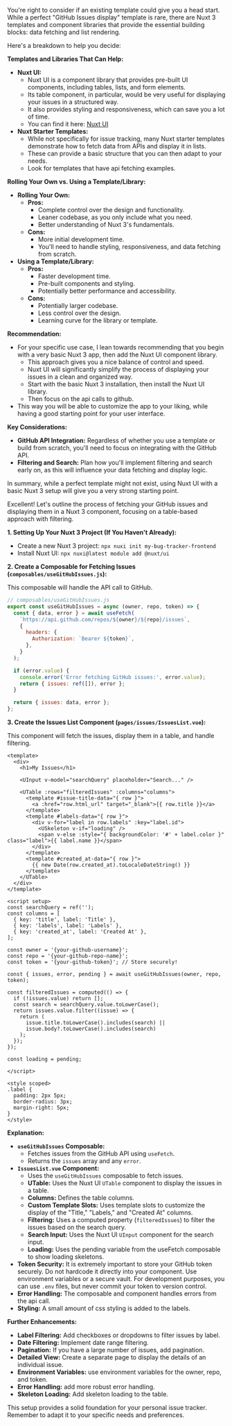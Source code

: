 You're right to consider if an existing template could give you a head start. While a perfect "GitHub Issues display" template is rare, there are Nuxt 3 templates and component libraries that provide the essential building blocks: data fetching and list rendering.

Here's a breakdown to help you decide:

**Templates and Libraries That Can Help:**

* **Nuxt UI:**
    * Nuxt UI is a component library that provides pre-built UI components, including tables, lists, and form elements.
    * Its table component, in particular, would be very useful for displaying your issues in a structured way.
    * It also provides styling and responsiveness, which can save you a lot of time.
    * You can find it here: [Nuxt UI](https://ui.nuxt.com/)
* **Nuxt Starter Templates:**
    * While not specifically for issue tracking, many Nuxt starter templates demonstrate how to fetch data from APIs and display it in lists.
    * These can provide a basic structure that you can then adapt to your needs.
    * Look for templates that have api fetching examples.

**Rolling Your Own vs. Using a Template/Library:**

* **Rolling Your Own:**
    * **Pros:**
        * Complete control over the design and functionality.
        * Leaner codebase, as you only include what you need.
        * Better understanding of Nuxt 3's fundamentals.
    * **Cons:**
        * More initial development time.
        * You'll need to handle styling, responsiveness, and data fetching from scratch.
* **Using a Template/Library:**
    * **Pros:**
        * Faster development time.
        * Pre-built components and styling.
        * Potentially better performance and accessibility.
    * **Cons:**
        * Potentially larger codebase.
        * Less control over the design.
        * Learning curve for the library or template.

**Recommendation:**

* For your specific use case, I lean towards recommending that you begin with a very basic Nuxt 3 app, then add the Nuxt UI component library.
    * This approach gives you a nice balance of control and speed.
    * Nuxt UI will significantly simplify the process of displaying your issues in a clean and organized way.
    * Start with the basic Nuxt 3 installation, then install the Nuxt UI library.
    * Then focus on the api calls to github.
* This way you will be able to customize the app to your liking, while having a good starting point for your user interface.

**Key Considerations:**

* **GitHub API Integration:** Regardless of whether you use a template or build from scratch, you'll need to focus on integrating with the GitHub API.
* **Filtering and Search:** Plan how you'll implement filtering and search early on, as this will influence your data fetching and display logic.

In summary, while a perfect template might not exist, using Nuxt UI with a basic Nuxt 3 setup will give you a very strong starting point.

Excellent! Let's outline the process of fetching your GitHub issues and displaying them in a Nuxt 3 component, focusing on a table-based approach with filtering.

**1. Setting Up Your Nuxt 3 Project (If You Haven't Already):**

* Create a new Nuxt 3 project: `npx nuxi init my-bug-tracker-frontend`
* Install Nuxt UI: `npx nuxi@latest module add @nuxt/ui`

**2. Create a Composable for Fetching Issues (`composables/useGitHubIssues.js`):**

This composable will handle the API call to GitHub.

```javascript
// composables/useGitHubIssues.js
export const useGitHubIssues = async (owner, repo, token) => {
  const { data, error } = await useFetch(
    `https://api.github.com/repos/${owner}/${repo}/issues`,
    {
      headers: {
        Authorization: `Bearer ${token}`,
      },
    }
  );

  if (error.value) {
    console.error('Error fetching GitHub issues:', error.value);
    return { issues: ref([]), error };
  }

  return { issues: data, error };
};
```

**3. Create the Issues List Component (`pages/issues/IssuesList.vue`):**

This component will fetch the issues, display them in a table, and handle filtering.

```vue
<template>
  <div>
    <h1>My Issues</h1>

    <UInput v-model="searchQuery" placeholder="Search..." />

    <UTable :rows="filteredIssues" :columns="columns">
      <template #issue-title-data="{ row }">
        <a :href="row.html_url" target="_blank">{{ row.title }}</a>
      </template>
      <template #labels-data="{ row }">
        <div v-for="label in row.labels" :key="label.id">
          <USkeleton v-if="loading" />
          <span v-else :style="{ backgroundColor: '#' + label.color }" class="label">{{ label.name }}</span>
        </div>
      </template>
      <template #created_at-data="{ row }">
        {{ new Date(row.created_at).toLocaleDateString() }}
      </template>
    </UTable>
  </div>
</template>

<script setup>
const searchQuery = ref('');
const columns = [
  { key: 'title', label: 'Title' },
  { key: 'labels', label: 'Labels' },
  { key: 'created_at', label: 'Created At' },
];

const owner = '{your-github-username}';
const repo = '{your-github-repo-name}';
const token = '{your-github-token}'; // Store securely!

const { issues, error, pending } = await useGitHubIssues(owner, repo, token);

const filteredIssues = computed(() => {
  if (!issues.value) return [];
  const search = searchQuery.value.toLowerCase();
  return issues.value.filter((issue) => {
    return (
      issue.title.toLowerCase().includes(search) ||
      issue.body?.toLowerCase().includes(search)
    );
  });
});

const loading = pending;

</script>

<style scoped>
.label {
  padding: 2px 5px;
  border-radius: 3px;
  margin-right: 5px;
}
</style>
```

**Explanation:**

* **`useGitHubIssues` Composable:**
    * Fetches issues from the GitHub API using `useFetch`.
    * Returns the `issues` array and any `error`.
* **`IssuesList.vue` Component:**
    * Uses the `useGitHubIssues` composable to fetch issues.
    * **UTable:** Uses the Nuxt UI `UTable` component to display the issues in a table.
    * **Columns:** Defines the table columns.
    * **Custom Template Slots:** Uses template slots to customize the display of the "Title," "Labels," and "Created At" columns.
    * **Filtering:** Uses a computed property (`filteredIssues`) to filter the issues based on the search query.
    * **Search Input:** Uses the Nuxt UI `UInput` component for the search input.
    * **Loading:** Uses the pending variable from the useFetch composable to show loading skeletons.
* **Token Security:** It is extremely important to store your GitHub token securely. Do not hardcode it directly into your component. Use environment variables or a secure vault. For development purposes, you can use `.env` files, but never commit your token to version control.
* **Error Handling:** The composable and component handles errors from the api call.
* **Styling:** A small amount of css styling is added to the labels.

**Further Enhancements:**

* **Label Filtering:** Add checkboxes or dropdowns to filter issues by label.
* **Date Filtering:** Implement date range filtering.
* **Pagination:** If you have a large number of issues, add pagination.
* **Detailed View:** Create a separate page to display the details of an individual issue.
* **Environment Variables:** use environment variables for the owner, repo, and token.
* **Error Handling:** add more robust error handling.
* **Skeleton Loading:** Add skeleton loading to the table.

This setup provides a solid foundation for your personal issue tracker. Remember to adapt it to your specific needs and preferences.
